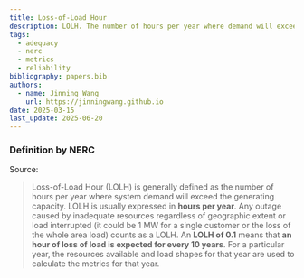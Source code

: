 ```yaml
---
title: Loss-of-Load Hour
description: LOLH. The number of hours per year where demand will exceed the generating capacity.
tags:
  - adequacy
  - nerc
  - metrics
  - reliability
bibliography: papers.bib
authors:
  - name: Jinning Wang
    url: https://jinningwang.github.io
date: 2025-03-15
last_update: 2025-06-20
---
```


### Definition by NERC

Source: <d-cite key="nerc2013probabilistic"></d-cite>

> Loss-of-Load Hour (LOLH) is generally defined as the number of hours per year where system demand will exceed the generating capacity.
> LOLH is usually expressed in **hours per year**.
> Any outage caused by inadequate resources regardless of geographic extent or load interrupted (it could be 1 MW for a single customer or the loss of the whole area load) counts as a LOLH.
> An **LOLH of 0.1** means that **an hour of loss of load is expected for every 10 years**.
> For a particular year, the resources available and load shapes for that year are used to calculate the metrics for that year.
